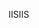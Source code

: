  <span data-ttu-id="fc018-101">IIS</span><span class="sxs-lookup"><span data-stu-id="fc018-101">IIS</span></span> 